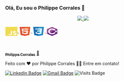 ### Olá, Eu sou o Philippe Corrales 👋

<div align="center">
  <a href="https://github.com/lipecorrales">
  <img height="180em" src="https://github-readme-stats.vercel.app/api?username=lipecorrales&show_icons=true&theme=dark&include_all_commits=true&count_private=true"/>
  <img height="180em" src="https://github-readme-stats.vercel.app/api/top-langs/?username=lipecorrales&layout=compact&langs_count=7&theme=dark"/>
</div>
 
 <div style="display: inline_block"><br>
  <img align="center" alt="Lipe-Js" height="30" width="40" src="https://raw.githubusercontent.com/devicons/devicon/master/icons/javascript/javascript-plain.svg">
  <img align="center" alt="Lipe-HTML" height="30" width="40" src="https://raw.githubusercontent.com/devicons/devicon/master/icons/html5/html5-original.svg">
  <img align="center" alt="Lipe-CSS" height="30" width="40" src="https://raw.githubusercontent.com/devicons/devicon/master/icons/css3/css3-original.svg">
  <img align="center" alt="Lipe-Csharp" height="30" width="40" src="https://raw.githubusercontent.com/devicons/devicon/master/icons/csharp/csharp-original.svg">  
</div>
  
  ##

<!--
**lipecorrales/lipecorrales** is a ✨ _special_ ✨ repository because its `README.md` (this file) appears on your GitHub profile.

Here are some ideas to get you started:

- 🔭 I’m currently working on ...
- 🌱 I’m currently learning ...
- 👯 I’m looking to collaborate on ...
- 🤔 I’m looking for help with ...
- 💬 Ask me about ...
- 📫 How to reach me: ...
- 😄 Pronouns: ...
- ⚡ Fun fact: ...
-->



<a href="https://github.com/lipecorrales">
 <img style="border-radius: 50%;" src="https://user-images.githubusercontent.com/20006038/147094169-03901179-e080-4dae-8236-666f32e42482.jpg" width="100px;" alt="" />
 <br />
 <sub><b>Philippe Corrales</b></sub></a> <a href="https://github.com/lipecorrales" title="Philippe Corrales">🚀</a>


Feito com ❤️ por Philippe Corrales 👋🏽 Entre em contato!

[![Linkedin Badge](https://img.shields.io/badge/-Philippe-blue?style=flat-square&logo=Linkedin&logoColor=white&link=https://www.linkedin.com/in/philippecorrales//)](https://www.linkedin.com/in/philippecorrales/) 
[![Gmail Badge](https://img.shields.io/badge/-philippecorrales@gmail.com-c14438?style=flat-square&logo=Gmail&logoColor=white&link=mailto:philippecorrales@gmail.com)](mailto:philippecorrales@gmail.com) ![Visits Badge](https://badges.pufler.dev/visits/lipecorrales/lipecorrales)
